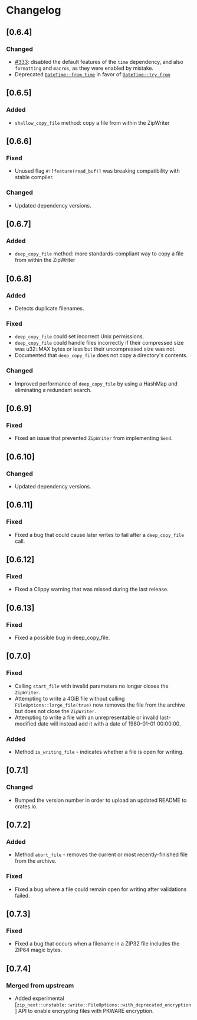 # Changelog

## [0.6.4]

### Changed

 - [#333](https://github.com/zip-rs/zip/pull/333): disabled the default features of the `time` dependency, and also `formatting` and `macros`, as they were enabled by mistake.
 - Deprecated [`DateTime::from_time`](https://docs.rs/zip/0.6/zip/struct.DateTime.html#method.from_time) in favor of [`DateTime::try_from`](https://docs.rs/zip/0.6/zip/struct.DateTime.html#impl-TryFrom-for-DateTime)

## [0.6.5]

### Added

 - `shallow_copy_file` method: copy a file from within the ZipWriter
 
## [0.6.6]

### Fixed

 - Unused flag `#![feature(read_buf)]` was breaking compatibility with stable compiler.

### Changed

 - Updated dependency versions.

## [0.6.7]

### Added

 - `deep_copy_file` method: more standards-compliant way to copy a file from within the ZipWriter

## [0.6.8]

### Added

 - Detects duplicate filenames.

### Fixed

 - `deep_copy_file` could set incorrect Unix permissions.
 - `deep_copy_file` could handle files incorrectly if their compressed size was u32::MAX bytes or less but their
   uncompressed size was not.
 - Documented that `deep_copy_file` does not copy a directory's contents.
 
### Changed

 - Improved performance of `deep_copy_file` by using a HashMap and eliminating a redundant search.

## [0.6.9]

### Fixed

 - Fixed an issue that prevented `ZipWriter` from implementing `Send`.

## [0.6.10]

### Changed

 - Updated dependency versions.

## [0.6.11]

### Fixed

 - Fixed a bug that could cause later writes to fail after a `deep_copy_file` call.

## [0.6.12]

### Fixed

 - Fixed a Clippy warning that was missed during the last release.

## [0.6.13]

### Fixed

 - Fixed a possible bug in deep_copy_file.

## [0.7.0]

### Fixed

 - Calling `start_file` with invalid parameters no longer closes the `ZipWriter`.
 - Attempting to write a 4GiB file without calling `FileOptions::large_file(true)` now removes the file from the archive
   but does not close the `ZipWriter`.
 - Attempting to write a file with an unrepresentable or invalid last-modified date will instead add it with a date of
   1980-01-01 00:00:00.

### Added

 - Method `is_writing_file` - indicates whether a file is open for writing.

## [0.7.1]

### Changed

 - Bumped the version number in order to upload an updated README to crates.io.

## [0.7.2]

### Added

 - Method `abort_file` - removes the current or most recently-finished file from the archive.
 
### Fixed

 - Fixed a bug where a file could remain open for writing after validations failed.

## [0.7.3]

### Fixed

 - Fixed a bug that occurs when a filename in a ZIP32 file includes the ZIP64 magic bytes.

## [0.7.4]

### Merged from upstream

- Added experimental [`zip_next::unstable::write::FileOptions::with_deprecated_encryption`] API to enable encrypting
  files with PKWARE encryption.
